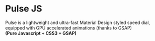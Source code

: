 # Pulse JS
Pulse is a lightweight and ultra-fast Material Design styled speed dial, equipped with GPU accelerated animations (thanks to GSAP)
<br /><b>(Pure Javascript + CSS3 + GSAP)</b>
